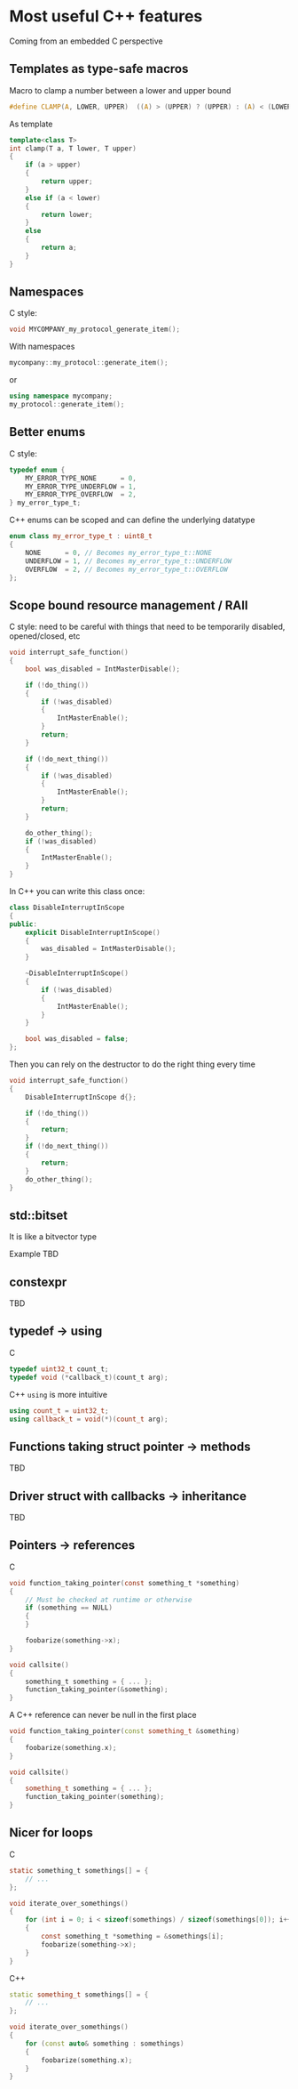 # Most useful C++ features

Coming from an embedded C perspective

## Templates as type-safe macros

Macro to clamp a number between a lower and upper bound

```C
#define CLAMP(A, LOWER, UPPER)  ((A) > (UPPER) ? (UPPER) : (A) < (LOWER) ? (LOWER) : (A))
```

As template

```C++
template<class T>
int clamp(T a, T lower, T upper)
{
    if (a > upper)
    {
        return upper;
    }
    else if (a < lower)
    {
        return lower;
    }
    else
    {
        return a;
    }
}
```

## Namespaces

C style:

```C
void MYCOMPANY_my_protocol_generate_item();
```

With namespaces

```C++
mycompany::my_protocol::generate_item();
```

or

```C++
using namespace mycompany;
my_protocol::generate_item();
```

## Better enums

C style:

```C
typedef enum {
    MY_ERROR_TYPE_NONE      = 0,
    MY_ERROR_TYPE_UNDERFLOW = 1,
    MY_ERROR_TYPE_OVERFLOW  = 2,
} my_error_type_t;
```

C++ enums can be scoped and can define the underlying datatype

```C++
enum class my_error_type_t : uint8_t
{
    NONE      = 0, // Becomes my_error_type_t::NONE
    UNDERFLOW = 1, // Becomes my_error_type_t::UNDERFLOW
    OVERFLOW  = 2, // Becomes my_error_type_t::OVERFLOW
};
```

## Scope bound resource management / RAII

C style: need to be careful with things that need to be temporarily disabled, opened/closed, etc

```C
void interrupt_safe_function()
{
    bool was_disabled = IntMasterDisable();

    if (!do_thing())
    {
        if (!was_disabled)
        {
            IntMasterEnable();
        }
        return;
    }

    if (!do_next_thing())
    {
        if (!was_disabled)
        {
            IntMasterEnable();
        }
        return;
    }

    do_other_thing();
    if (!was_disabled)
    {
        IntMasterEnable();
    }
}
```

In C++ you can write this class once:

```C++
class DisableInterruptInScope
{
public:
    explicit DisableInterruptInScope()
    {
        was_disabled = IntMasterDisable();
    }

    ~DisableInterruptInScope()
    {
        if (!was_disabled)
        {
            IntMasterEnable();
        }
    }

    bool was_disabled = false;
};
```

Then you can rely on the destructor to do the right thing every time

```C++
void interrupt_safe_function()
{
    DisableInterruptInScope d{};

    if (!do_thing())
    {
        return;
    }
    if (!do_next_thing())
    {
        return;
    }
    do_other_thing();
}
```

## std::bitset

It is like a bitvector type

Example TBD

## constexpr

TBD

## typedef -> using

C

```C
typedef uint32_t count_t;
typedef void (*callback_t)(count_t arg);
```

C++ `using` is more intuitive

```C++
using count_t = uint32_t;
using callback_t = void(*)(count_t arg);
```

## Functions taking struct pointer -> methods

TBD

## Driver struct with callbacks -> inheritance

TBD

## Pointers -> references

C

```C
void function_taking_pointer(const something_t *something)
{
    // Must be checked at runtime or otherwise
    if (something == NULL)
    {
    }

    foobarize(something->x);
}

void callsite()
{
    something_t something = { ... };
    function_taking_pointer(&something);
}
```

A C++ reference can never be null in the first place

```C++
void function_taking_pointer(const something_t &something)
{
    foobarize(something.x);
}

void callsite()
{
    something_t something = { ... };
    function_taking_pointer(something);
}
```

## Nicer for loops

C

```C
static something_t somethings[] = {
    // ...
};

void iterate_over_somethings()
{
    for (int i = 0; i < sizeof(somethings) / sizeof(somethings[0]); i++)
    {
        const something_t *something = &somethings[i];
        foobarize(something->x);
    }
}
```

C++

```C++
static something_t somethings[] = {
    // ...
};

void iterate_over_somethings()
{
    for (const auto& something : somethings)
    {
        foobarize(something.x);
    }
}
```

